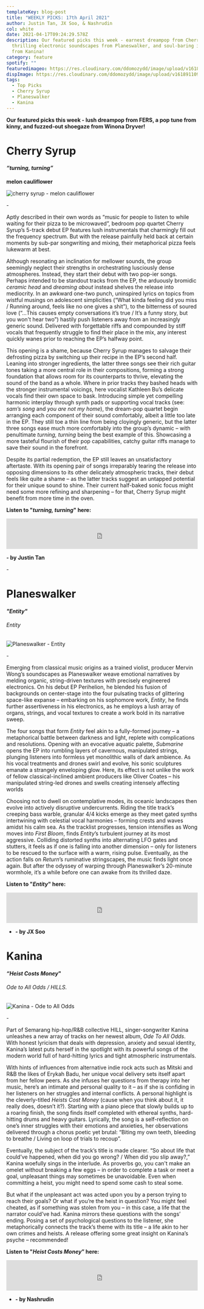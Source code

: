 ```yaml
---
templateKey: blog-post
title: "WEEKLY PICKS: 17th April 2021"
author: Justin Tan, JX Soo, & Nashrudin
col: white
date: 2021-04-17T09:24:29.578Z
description: Our featured picks this week - earnest dreampop from Cherry Syrup,
  thrilling electronic soundscapes from Planeswalker, and soul-baring indie rock
  from Kanina!
category: feature
spotify: ""
featuredimageo: https://res.cloudinary.com/ddomozydd/image/upload/v1618911093/bannerweek_x96jss.jpg
dispImage: https://res.cloudinary.com/ddomozydd/image/upload/v1618911093/cardweek_exefht.jpg
tags:
  - Top Picks
  - Cherry Syrup
  - Planeswalker
  - Kanina
---
```

**Our featured picks this week - lush dreampop from FERS, a pop tune from kinny, and fuzzed-out shoegaze from Winona Dryver!**

# Cherry Syrup

#### ***“turning, turning”***

**melon cauliflower**

![cherry syrup - melon cauliflower](https://res.cloudinary.com/ddomozydd/image/upload/v1618911093/cherrysyrup_z880qv.jpg "cherry syrup - melon cauliflower")

\-

Aptly described in their own words as “music for people to listen to while waiting for their pizza to be microwaved”, bedroom pop quartet Cherry Syrup’s 5-track debut EP features lush instrumentals that charmingly fill out the frequency spectrum. But with the release painfully held back at certain moments by sub-par songwriting and mixing, their metaphorical pizza feels lukewarm at best.

Although resonating an inclination for mellower sounds, the group seemingly neglect their strengths in orchestrating lusciously dense atmospheres. Instead, they start their debut with two pop-ier songs. Perhaps intended to be standout tracks from the EP, the arduously bromidic *ceramic head* and *dreaming about* instead shelves the release into mediocrity. In an awkward one-two punch, uninspired lyrics on topics from wistful musings on adolescent simplicities (“What kinda feeling did you miss / Running around, feels like no one gives a shit”), to the bitterness of soured love (“...This causes empty conversations it’s true / It’s a funny story, but you won't hear two”) hastily push listeners away from an increasingly generic sound. Delivered with forgettable riffs and compounded by stiff vocals that frequently struggle to find their place in the mix, any interest quickly wanes prior to reaching the EP’s halfway point.

This opening is a shame, because Cherry Syrup manages to salvage their defrosting pizza by switching up their recipe in the EP’s second half. Leaning into stronger ingredients, the latter three songs see their rich guitar tones taking a more central role in their compositions, forming a strong foundation that allows room for its counterparts to thrive, elevating the sound of the band as a whole. Where in prior tracks they bashed heads with the stronger instrumental voicings, here vocalist Kathleen Bu’s delicate vocals find their own space to bask. Introducing simple yet compelling harmonic interplay through synth pads or supporting vocal tracks (see: *sam’s song* and *you are not my home*), the dream-pop quartet begin arranging each component of their sound comfortably, albeit a little too late in the EP. They still toe a thin line from being cloyingly generic, but the latter three songs ease much more comfortably into the group’s dynamic – with penultimate *turning, turning* being the best example of this. Showcasing a more tasteful flourish of their pop capabilities, catchy guitar riffs manage to save their sound in the forefront.

Despite its partial redemption, the EP still leaves an unsatisfactory aftertaste. With its opening pair of songs irreparably tearing the release into opposing dimensions to its other delicately atmospheric tracks, their debut feels like quite a shame – as the latter tracks suggest an untapped potential for their unique sound to shine. Their current half-baked sonic focus might need some more refining and sharpening – for that, Cherry Syrup might benefit from more time in the oven.

**Listen to "*turning, turning*" here:**

<iframe src="https://open.spotify.com/embed/track/2hZp1uHrhUTowlC5LDnyul" width="100%" height="80" frameborder="0" allowtransparency="true" allow="encrypted-media"></iframe>

**\- by Justin Tan**

\-

# Planeswalker

#### ***"Entity"***

###### Entity

![Planeswalker - Entity](https://res.cloudinary.com/ddomozydd/image/upload/v1618911093/planeswalker_hyoznl.jpg "Planeswalker - Entity")

\-

Emerging from classical music origins as a trained violist, producer Mervin Wong’s soundscapes as Planeswalker weave emotional narratives by melding organic, string-driven textures with precisely engineered electronics. On his debut EP Perihelion, he blended his fusion of backgrounds on center-stage into the four pulsating tracks of glittering space-like expanse – embarking on his sophomore work, *Entity*, he finds further assertiveness in his electronics, as he employs a lush array of organs, strings, and vocal textures to create a work bold in its narrative sweep.

The four songs that form *Entity* feel akin to a fully-formed journey – a metaphorical battle between darkness and light, replete with complications and resolutions. Opening with an evocative aquatic palette, *Submarine* opens the EP into rumbling layers of cavernous, manipulated strings, plunging listeners into formless yet monolithic walls of dark ambience. As his vocal treatments and drones swirl and evolve, his sonic sculptures emanate a strangely enveloping glow. Here, its effect is not unlike the work of fellow classical-inclined ambient producers like Oliver Coates – his manipulated string-led drones and swells creating intensely affecting worlds

Choosing not to dwell on contemplative modes, its oceanic landscapes then evolve into actively disruptive undercurrents. Riding the title track’s creeping bass warble, granular 4/4 kicks emerge as they meet gated synths intertwining with celestial vocal harmonies – forming crests and waves amidst his calm sea. As the tracklist progresses, tension intensifies as Wong moves into *First Bloom*, finds *Entity*’s turbulent journey at its most aggressive. Colliding distorted synths into alternating LFO gates and stutters, it feels as if one is falling into another dimension – only for listeners to be rescued to the surface with a warm, rising pulse. Eventually, as the action falls on *Return*’s ruminative stringscapes, the music finds light once again. But after the odyssey of warping through Planeswalker’s 20-minute wormhole, it’s a while before one can awake from its thrilled daze.

**Listen to "*Entity*" here:**

<iframe src="https://open.spotify.com/embed/album/6ZwuiH8caa5Qv6PQtQ7q2u" width="100%" height="80" frameborder="0" allowtransparency="true" allow="encrypted-media"></iframe>

* **\- by JX Soo**

# Kanina

#### ***“Heist Costs Money*"**

###### Ode to All Odds / HILLS.

![Kanina - Ode to All Odds](https://res.cloudinary.com/ddomozydd/image/upload/v1618911093/kanina_l5kpiq.jpg "Kanina - Ode to All Odds")

\-

Part of Semarang hip-hop/R&B collective HILL, singer-songwriter Kanina unleashes a new array of tracks on her newest album, *Ode To All Odds*. With honest lyricism that deals with depression, anxiety and sexual identity, Kanina’s latest puts herself in the spotlight with its powerful songs of the modern world full of hard-hitting lyrics and tight atmospheric instrumentals.

With hints of influences from alternative indie rock acts such as Mitski and R&B the likes of Erykah Badu, her unique vocal delivery sets itself apart from her fellow peers. As she infuses her questions from therapy into her music, here’s an intimate and personal quality to it – as if she is confiding in her listeners on her struggles and internal conflicts. A personal highlight is the cleverly-titled *Heists Cost Money* (cause when you think about it, it really does, doesn’t it?). Starting with a piano piece that slowly builds up to a roaring finish, the song finds itself completed with ethereal synths, hard-hitting drums and heavy guitars. Lyrically, the song is a self-reflection on one’s inner struggles with their emotions and anxieties, her observations delivered through a chorus poetic yet brutal: “Biting my own teeth, bleeding to breathe / Living on loop of trials to recoup”.

Eventually, the subject of the track’s title is made clearer. “So about life that could’ve happened, when did you go wrong? / When did you slip away?,” Kanina woefully sings in the interlude. As proverbs go, you can't make an omelet without breaking a few eggs – in order to complete a task or meet a goal, unpleasant things may sometimes be unavoidable. Even when committing a heist, you might need to spend some cash to steal some.

But what if the unpleasant act was acted upon you by a person trying to reach their goals? Or what if you’re the heist in question? You might feel cheated, as if something was stolen from you – in this case, a life that the narrator could’ve had. Kanina mirrors these questions with the songs’ ending. Posing a set of psychological questions to the listener, she metaphorically connects the track’s theme with its title – a life akin to her own crimes and heists. A release offering some great insight on Kanina’s psyche – recommended!

**Listen to "*Heist Costs Money*” here:**

<iframe src="https://open.spotify.com/embed/track/3v1xU8T7bLNfsWV9UJUNiW" width="100%" height="80" frameborder="0" allowtransparency="true" allow="encrypted-media"></iframe>

* **\- by Nashrudin**